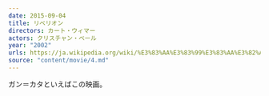 ```yaml
---
date: 2015-09-04
title: リベリオン
directors: カート・ウィマー
actors: クリスチャン・ベール
year: "2002"
urls: https://ja.wikipedia.org/wiki/%E3%83%AA%E3%83%99%E3%83%AA%E3%82%AA%E3%83%B3
source: "content/movie/4.md"
---
```


ガン＝カタといえばこの映画。

